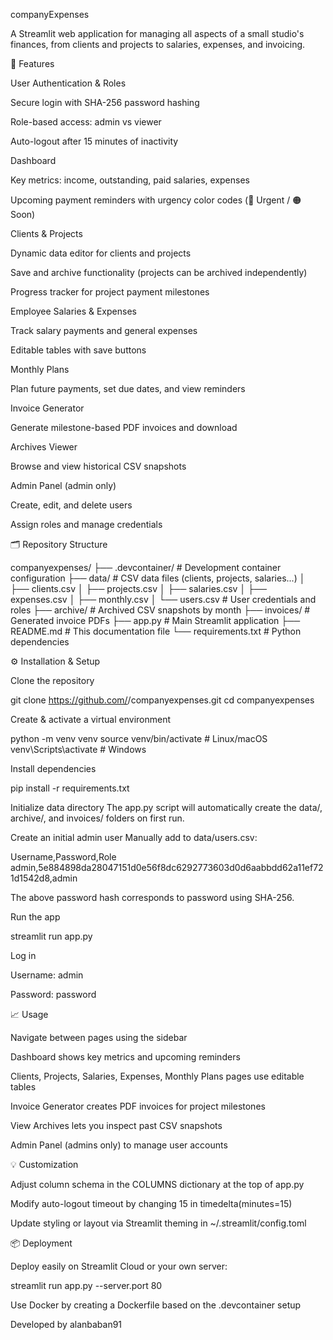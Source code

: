 companyExpenses

A Streamlit web application for managing all aspects of a small studio's finances, from clients and projects to salaries, expenses, and invoicing.

🚀 Features

User Authentication & Roles

Secure login with SHA-256 password hashing

Role-based access: admin vs viewer

Auto-logout after 15 minutes of inactivity

Dashboard

Key metrics: income, outstanding, paid salaries, expenses

Upcoming payment reminders with urgency color codes (🔴 Urgent / 🟠 Soon)

Clients & Projects

Dynamic data editor for clients and projects

Save and archive functionality (projects can be archived independently)

Progress tracker for project payment milestones

Employee Salaries & Expenses

Track salary payments and general expenses

Editable tables with save buttons

Monthly Plans

Plan future payments, set due dates, and view reminders

Invoice Generator

Generate milestone-based PDF invoices and download

Archives Viewer

Browse and view historical CSV snapshots

Admin Panel (admin only)

Create, edit, and delete users

Assign roles and manage credentials

🗂️ Repository Structure

  companyexpenses/
  ├── .devcontainer/          # Development container configuration
  ├── data/                   # CSV data files (clients, projects, salaries...)
  │   ├── clients.csv
  │   ├── projects.csv
  │   ├── salaries.csv
  │   ├── expenses.csv
  │   ├── monthly.csv
  │   └── users.csv           # User credentials and roles
  ├── archive/                # Archived CSV snapshots by month
  ├── invoices/               # Generated invoice PDFs
  ├── app.py                  # Main Streamlit application
  ├── README.md               # This documentation file
  └── requirements.txt        # Python dependencies

⚙️ Installation & Setup

Clone the repository

git clone https://github.com/<your-username>/companyexpenses.git
cd companyexpenses

Create & activate a virtual environment

python -m venv venv
source venv/bin/activate    # Linux/macOS
venv\Scripts\activate     # Windows

Install dependencies

pip install -r requirements.txt

Initialize data directory
The app.py script will automatically create the data/, archive/, and invoices/ folders on first run.

Create an initial admin user
Manually add to data/users.csv:

Username,Password,Role
admin,5e884898da28047151d0e56f8dc6292773603d0d6aabbdd62a11ef721d1542d8,admin

The above password hash corresponds to password using SHA-256.

Run the app

streamlit run app.py

Log in

Username: admin

Password: password

📈 Usage

Navigate between pages using the sidebar

Dashboard shows key metrics and upcoming reminders

Clients, Projects, Salaries, Expenses, Monthly Plans pages use editable tables

Invoice Generator creates PDF invoices for project milestones

View Archives lets you inspect past CSV snapshots

Admin Panel (admins only) to manage user accounts

💡 Customization

Adjust column schema in the COLUMNS dictionary at the top of app.py

Modify auto-logout timeout by changing 15 in timedelta(minutes=15)

Update styling or layout via Streamlit theming in ~/.streamlit/config.toml

📦 Deployment

Deploy easily on Streamlit Cloud or your own server:

streamlit run app.py --server.port 80

Use Docker by creating a Dockerfile based on the .devcontainer setup

Developed by alanbaban91

